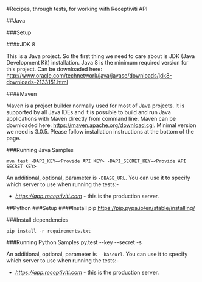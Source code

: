 #Recipes, through tests, for working with Receptiviti API

##Java

###Setup

####JDK 8

This is a Java project. So the first thing we need to care about is JDK (Java Development Kit) installation. Java 8 is the minimum required version for this project. Can be downloaded here: http://www.oracle.com/technetwork/java/javase/downloads/jdk8-downloads-2133151.html

####Maven

Maven is a project builder normally used for most of Java projects. It is supported by all Java IDEs and it is possible to build and run Java applications with Maven directly from command line. Maven can be downloaded here: https://maven.apache.org/download.cgi. Minimal version we need is 3.0.5. Please follow installation instructions at the bottom of the page.

###Running Java Samples


    mvn test -DAPI_KEY=<Provide API KEY> -DAPI_SECRET_KEY=<Provide API SECRET KEY>

An additional, optional, parameter is ```-DBASE_URL```. You can use it to specify which server to use when running the tests:-

- *https://app.receptiviti.com* - this is the production server.

##Python
###Setup
####Install pip
https://pip.pypa.io/en/stable/installing/

###Install dependencies

    pip install -r requirements.txt

###Running Python Samples
    py.test --key <Provide API KEY> --secret <Provide API SECRET KEY> -s


An additional, optional, parameter is ```--baseurl```. You can use it to specify which server to use when running the tests:-

- *https://app.receptiviti.com* - this is the production server.

